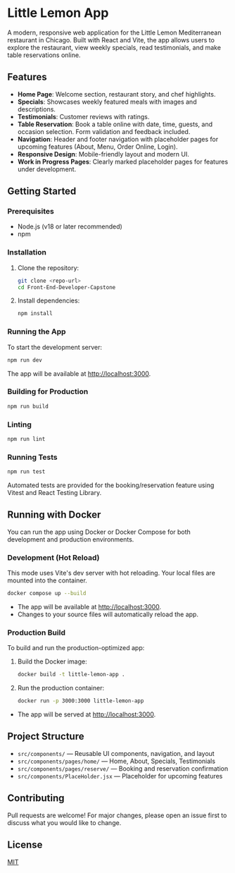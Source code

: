 # Little Lemon App

A modern, responsive web application for the Little Lemon Mediterranean restaurant in Chicago. Built with React and Vite, the app allows users to explore the restaurant, view weekly specials, read testimonials, and make table reservations online.

## Features
- **Home Page**: Welcome section, restaurant story, and chef highlights.
- **Specials**: Showcases weekly featured meals with images and descriptions.
- **Testimonials**: Customer reviews with ratings.
- **Table Reservation**: Book a table online with date, time, guests, and occasion selection. Form validation and feedback included.
- **Navigation**: Header and footer navigation with placeholder pages for upcoming features (About, Menu, Order Online, Login).
- **Responsive Design**: Mobile-friendly layout and modern UI.
- **Work in Progress Pages**: Clearly marked placeholder pages for features under development.

## Getting Started

### Prerequisites
- Node.js (v18 or later recommended)
- npm

### Installation
1. Clone the repository:
   ```bash
   git clone <repo-url>
   cd Front-End-Developer-Capstone
   ```
2. Install dependencies:
   ```bash
   npm install
   ```

### Running the App
To start the development server:
```bash
npm run dev
```
The app will be available at [http://localhost:3000](http://localhost:3000).

### Building for Production
```bash
npm run build
```

### Linting
```bash
npm run lint
```

### Running Tests
```bash
npm run test
```
Automated tests are provided for the booking/reservation feature using Vitest and React Testing Library.

## Running with Docker

You can run the app using Docker or Docker Compose for both development and production environments.

### Development (Hot Reload)
This mode uses Vite's dev server with hot reloading. Your local files are mounted into the container.

```bash
docker compose up --build
```
- The app will be available at [http://localhost:3000](http://localhost:3000).
- Changes to your source files will automatically reload the app.

### Production Build
To build and run the production-optimized app:

1. Build the Docker image:
   ```bash
   docker build -t little-lemon-app .
   ```
2. Run the production container:
   ```bash
   docker run -p 3000:3000 little-lemon-app
   ```
- The app will be served at [http://localhost:3000](http://localhost:3000).

## Project Structure
- `src/components/` — Reusable UI components, navigation, and layout
- `src/components/pages/home/` — Home, About, Specials, Testimonials
- `src/components/pages/reserve/` — Booking and reservation confirmation
- `src/components/PlaceHolder.jsx` — Placeholder for upcoming features

## Contributing
Pull requests are welcome! For major changes, please open an issue first to discuss what you would like to change.

## License
[MIT](LICENSE)
